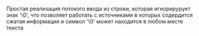 Простая реализация потокого ввода из строки, которая игнорирурует знак '\0', что позволяет работать с источниками в которых содердится сжатая информация и символ '\0' может находится в любом месте текста
